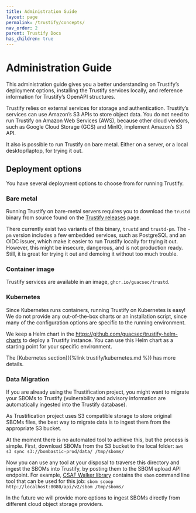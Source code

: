 ```yaml
---
title: Administration Guide
layout: page
permalink: /trustify/concepts/
nav_order: 2
parent: Trustify Docs
has_children: true
---
```


# Administration Guide

This administration guide gives you a better understanding on Trustify’s
deployment options, installing the Trustify services locally, and reference
information for Trustify’s OpenAPI structures.

Trustify relies on external services for storage and authentication. Trustify’s
services can use Amazon’s S3 APIs to store object data. You do not need to run
Trustify on Amazon Web Services (AWS), because other cloud vendors, such as
Google Cloud Storage (GCS) and MinIO, implement Amazon’s S3 API.

It also is possible to run Trustify on bare metal. Either on a server, or a
local desktop/laptop, for trying it out.

## Deployment options

You have several deployment options to choose from for running Trustify.

### Bare metal

Running Trustify on bare-metal servers requires you to download the `trustd`
binary from source found on the
[Trustify releases](https://github.com/guacsec/trustify/releases) page.

There currently exist two variants of this binary, `trustd` and `trustd-pm`. The
`-pm` version includes a few embedded services, such as PostgreSQL and an OIDC
issuer, which make it easier to run Trustify locally for trying it out. However,
this might be insecure, dangerous, and is not production ready. Still, it is
great for trying it out and demoing it without too much trouble.

### Container image

Trustify services are available in an image, `ghcr.io/guacsec/trustd`.

### Kubernetes

Since Kubernetes runs containers, running Trustify on Kubernetes is easy! We do
not provide any out-of-the-box charts or an installation script, since many of
the configuration options are specific to the running environment.

We keep a Helm chart in the https://github.com/guacsec/trustify-helm-charts to
deploy a Trustify instance. You can use this Helm chart as a starting point for
your specific environment.

The [Kubernetes section]({%link trustify/kubernetes.md %}) has more details.

### Data Migration

If you are already using the Trustification project, you might want to migrate
your SBOMs to Trustify (vulnerability and advisory information are automatically
ingested into the Trustify database).

As Trustification project uses S3 compatible storage to store original SBOMs
files, the best way to migrate data is to ingest them from the appropriate S3
bucket.

At the moment there is no automated tool to achieve this, but the process is
simple. First, download SBOMs from the S3 bucket to the local folder:
`aws s3 sync s3://bombastic-prod/data/ /tmp/sboms/`

Now you can use any tool at your disposal to traverse this directory and ingest
the SBOMs into Trustify, by posting them to the SBOM upload API endpoint. For
example, [CSAF Walker library](https://github.com/ctron/csaf-walker) contains
the `sbom` command line tool that can be used for this job:
`sbom scoop http://localhost:8080/api/v2/sbom /tmp/sboms/`

In the future we will provide more options to ingest SBOMs directly from
different cloud object storage providers.

